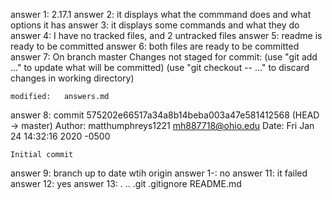 answer 1: 2.17.1
answer 2: it displays what the commmand does and what options it has
answer 3: it displays some commands and what they do
answer 4: I have no tracked files, and 2 untracked files
answer 5: readme is ready to be committed
answer 6: both files are ready to be committed
answer 7: On branch master
Changes not staged for commit:
  (use "git add <file>..." to update what will be committed)
  (use "git checkout -- <file>..." to discard changes in working directory)

	modified:   answers.md
answer 8: commit 575202e66517a34a8b14beba003a47e581412568 (HEAD -> master)
Author: matthumphreys1221 <mh887718@ohio.edu>
Date:   Fri Jan 24 14:32:16 2020 -0500

    Initial commit
answer 9: branch up to date wtih origin
answer 1-: no
answer 11: it failed
answer 12: yes
answer 13: .  ..  .git  .gitignore  README.md



